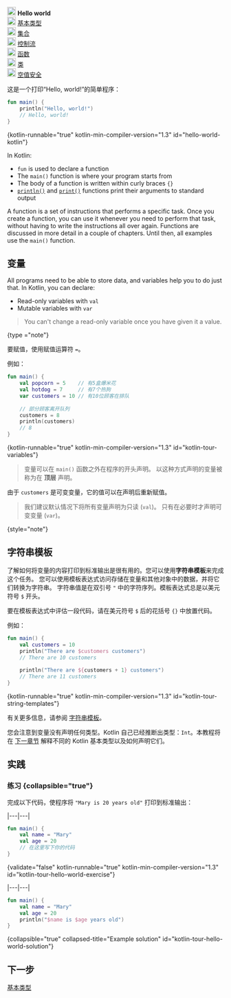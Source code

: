 [//]: # (title: Hello world)

<tldr>
    <p><img src="icon-1.svg" width="20" alt="First step" /> <strong>Hello world</strong><br />
        <img src="icon-2-todo.svg" width="20" alt="Second step" /> <a href="kotlin-tour-basic-types.md">基本类型</a><br />
        <img src="icon-3-todo.svg" width="20" alt="Third step" /> <a href="kotlin-tour-collections.md">集合</a><br />
        <img src="icon-4-todo.svg" width="20" alt="Fourth step" /> <a href="kotlin-tour-control-flow.md">控制流</a><br />
        <img src="icon-5-todo.svg" width="20" alt="Fifth step" /> <a href="kotlin-tour-functions.md">函数</a><br />
        <img src="icon-6-todo.svg" width="20" alt="Sixth step" /> <a href="kotlin-tour-classes.md">类</a><br />
        <img src="icon-7-todo.svg" width="20" alt="Final step" /> <a href="kotlin-tour-null-safety.md">空值安全</a></p>
</tldr>

这是一个打印“Hello, world!”的简单程序：

```kotlin
fun main() {
    println("Hello, world!")
    // Hello, world!
}
```
{kotlin-runnable="true" kotlin-min-compiler-version="1.3" id="hello-world-kotlin"}

In Kotlin:

* `fun` is used to declare a function
* The `main()` function is where your program starts from
* The body of a function is written within curly braces `{}`
* [`println()`](https://kotlinlang.org/api/latest/jvm/stdlib/kotlin.io/println.html) and [`print()`](https://kotlinlang.org/api/latest/jvm/stdlib/kotlin.io/print.html) functions print their arguments to standard output

A function is a set of instructions that performs a specific task. Once you create a function, you can use it whenever 
you need to perform that task, without having to write the instructions all over again. Functions are discussed in more
detail in a couple of chapters. Until then, all examples use the `main()` function.

## 变量

All programs need to be able to store data, and variables help you to do just that. In Kotlin, you can declare:

* Read-only variables with `val`
* Mutable variables with `var`

> You can't change a read-only variable once you have given it a value.
> 
{type ="note"}

要赋值，使用赋值运算符 `=`。

例如：

```kotlin
fun main() { 
    val popcorn = 5    // 有5盒爆米花
    val hotdog = 7     // 有7个热狗
    var customers = 10 // 有10位顾客在排队
    
    // 部分顾客离开队列
    customers = 8
    println(customers)
    // 8
}
```
{kotlin-runnable="true" kotlin-min-compiler-version="1.3" id="kotlin-tour-variables"}

> 变量可以在 `main()` 函数之外在程序的开头声明。
> 以这种方式声明的变量被称为在 **顶层** 声明。


由于 `customers` 是可变变量，它的值可以在声明后重新赋值。

> 我们建议默认情况下将所有变量声明为只读 (`val`)。
> 只有在必要时才声明可变变量 (`var`)。
> 
{style="note"}

## 字符串模板

了解如何将变量的内容打印到标准输出是很有用的。您可以使用**字符串模板**来完成这个任务。
您可以使用模板表达式访问存储在变量和其他对象中的数据，并将它们转换为字符串。
字符串值是在双引号 `"` 中的字符序列。模板表达式总是以美元符号 `$` 开头。

要在模板表达式中评估一段代码，请在美元符号 `$` 后的花括号 `{}` 中放置代码。

例如：

```kotlin
fun main() {
    val customers = 10
    println("There are $customers customers")
    // There are 10 customers
    
    println("There are ${customers + 1} customers")
    // There are 11 customers
}
```
{kotlin-runnable="true" kotlin-min-compiler-version="1.3" id="kotlin-tour-string-templates"}

有关更多信息，请参阅 [字符串模板](strings.md)。

您会注意到变量没有声明任何类型。Kotlin 自己已经推断出类型：`Int`。本教程将在 [下一章节](kotlin-tour-basic-types.md) 解释不同的 Kotlin 基本类型以及如何声明它们。

## 实践

### 练习 {collapsible="true"}

完成以下代码，使程序将 `"Mary is 20 years old"` 打印到标准输出：

|---|---|
```kotlin
fun main() {
    val name = "Mary"
    val age = 20
    // 在这里写下你的代码
}
```
{validate="false" kotlin-runnable="true" kotlin-min-compiler-version="1.3" id="kotlin-tour-hello-world-exercise"}

|---|---|
```kotlin
fun main() {
    val name = "Mary"
    val age = 20
    println("$name is $age years old")
}
```
{collapsible="true" collapsed-title="Example solution" id="kotlin-tour-hello-world-solution"}

## 下一步

[基本类型](kotlin-tour-basic-types.md)